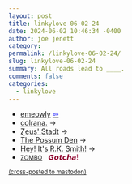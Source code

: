 ```yaml
---
layout: post
title: linkylove 06-02-24
date: 2024-06-02 10:46:34 -0400
author: joe jenett
category: 
permalink: /linkylove-06-02-24/
slug: linkylove-06-02-24
summary: All roads lead to ____.
comments: false
categories:
  - linkylove
---
```

<ul class="linkylove">
	<li><a title="emeowly" href="https://emeowly.gay/">emeowly</a>  <a title="source" href="https://xandra.cc/"><span style="color:blue;">&#8678;</span></a></li>
	<li><a title="colrana." href="https://colrana.neocities.org/">colrana.</a> <span title="led to site shown below">&#8594;</span></li>
	<li><a title="Ɀeus' Stadt" href="https://zeusofthecrows.github.io/stadt/">Ɀeus' Stadt</a> <span title="led to site shown below">&#8594;</span></li>
	<li><a title="The Possum Den" href="https://kingposs.com/">The Possum Den</a> <span title="led to site shown below">&#8594;</span></li>
	<li><a title="Hey! It's R.K. Smith!" href="https://heyitsrksmith.com/">Hey! It's R.K. Smith!</a> <span title="led to site shown below">&#8594;</span></li>
	<li><a title="ZOMBO" href="https://zombo.com/"><small>ZOMBO</small></a> &nbsp; <span style="color:#8f002d">𝙂𝙤𝙩𝙘𝙝𝙖!</span></li>
</ul>
<a href="https://brid.gy/publish/mastodon"><small>(cross-posted to mastodon)</small></a>